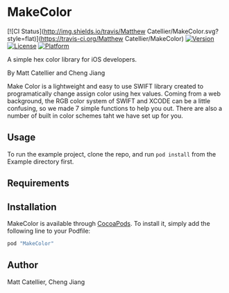 # MakeColor

[![CI Status](http://img.shields.io/travis/Matthew Catellier/MakeColor.svg?style=flat)](https://travis-ci.org/Matthew Catellier/MakeColor)
[![Version](https://img.shields.io/cocoapods/v/MakeColor.svg?style=flat)](http://cocoapods.org/pods/MakeColor)
[![License](https://img.shields.io/cocoapods/l/MakeColor.svg?style=flat)](http://cocoapods.org/pods/MakeColor)
[![Platform](https://img.shields.io/cocoapods/p/MakeColor.svg?style=flat)](http://cocoapods.org/pods/MakeColor)

A simple hex color library for iOS developers.

By Matt Catellier and Cheng Jiang

Make Color is a lightweight and easy to use SWIFT library created to programatically change assign color using hex values. Coming from a web background, the RGB color system of SWIFT and XCODE can be a little confusing, so we made 7 simple functions to help you out. There are also a number of built in color schemes taht we have set up for you.

## Usage

To run the example project, clone the repo, and run `pod install` from the Example directory first.

## Requirements

## Installation

MakeColor is available through [CocoaPods](http://cocoapods.org). To install
it, simply add the following line to your Podfile:

```ruby
pod "MakeColor"
```

## Author

Matt Catellier, Cheng Jiang
